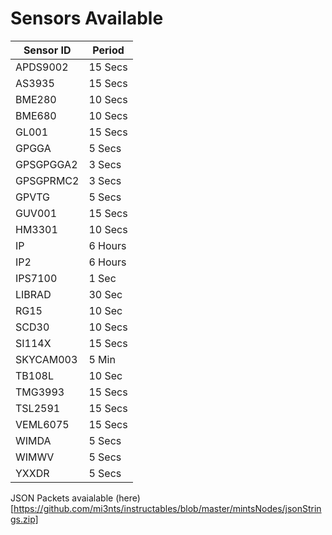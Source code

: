 # Sensors Available
| Sensor ID    | Period     |
| -----------  | ---------- |
| APDS9002     | 15 Secs    |
| AS3935       | 15 Secs    |
| BME280       | 10 Secs    |
| BME680       | 10 Secs    |
| GL001        | 15 Secs    |
| GPGGA        |  5 Secs    |
| GPSGPGGA2    |  3 Secs    |
| GPSGPRMC2    |  3 Secs    |
| GPVTG        |  5 Secs    |
| GUV001       | 15 Secs    |
| HM3301       | 10 Secs    |
| IP           |  6 Hours   |
| IP2          |  6 Hours   |
| IPS7100      |  1 Sec     |
| LIBRAD       | 30 Sec     |
| RG15         | 10 Sec     |
| SCD30        | 10 Secs    |
| SI114X       | 15 Secs    |
| SKYCAM003    |  5 Min     |
| TB108L       | 10 Sec     |
| TMG3993      | 15 Secs    |
| TSL2591      | 15 Secs    |
| VEML6075     | 15 Secs    |
| WIMDA        |  5 Secs    |
| WIMWV        |  5 Secs    |
| YXXDR        |  5 Secs    |


JSON Packets avaialable  (here)[https://github.com/mi3nts/instructables/blob/master/mintsNodes/jsonStrings.zip]
